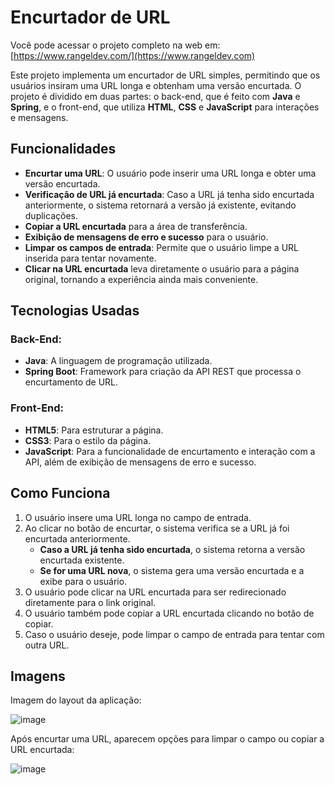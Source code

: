 # Encurtador de URL

Você pode acessar o projeto completo na web em: [https://www.rangeldev.com/](https://www.rangeldev.com)

Este projeto implementa um encurtador de URL simples, permitindo que os usuários insiram uma URL longa e obtenham uma versão encurtada. O projeto é dividido em duas partes: o back-end, que é feito com **Java** e **Spring**, e o front-end, que utiliza **HTML**, **CSS** e **JavaScript** para interações e mensagens.

## Funcionalidades

- **Encurtar uma URL**: O usuário pode inserir uma URL longa e obter uma versão encurtada.
- **Verificação de URL já encurtada**: Caso a URL já tenha sido encurtada anteriormente, o sistema retornará a versão já existente, evitando duplicações.
- **Copiar a URL encurtada** para a área de transferência.
- **Exibição de mensagens de erro e sucesso** para o usuário.
- **Limpar os campos de entrada**: Permite que o usuário limpe a URL inserida para tentar novamente.
- **Clicar na URL encurtada** leva diretamente o usuário para a página original, tornando a experiência ainda mais conveniente.

## Tecnologias Usadas

### Back-End:
- **Java**: A linguagem de programação utilizada.
- **Spring Boot**: Framework para criação da API REST que processa o encurtamento de URL.

### Front-End:
- **HTML5**: Para estruturar a página.
- **CSS3**: Para o estilo da página.
- **JavaScript**: Para a funcionalidade de encurtamento e interação com a API, além de exibição de mensagens de erro e sucesso.

## Como Funciona

1. O usuário insere uma URL longa no campo de entrada.
2. Ao clicar no botão de encurtar, o sistema verifica se a URL já foi encurtada anteriormente.
   - **Caso a URL já tenha sido encurtada**, o sistema retorna a versão encurtada existente.
   - **Se for uma URL nova**, o sistema gera uma versão encurtada e a exibe para o usuário.
3. O usuário pode clicar na URL encurtada para ser redirecionado diretamente para o link original.
4. O usuário também pode copiar a URL encurtada clicando no botão de copiar.
5. Caso o usuário deseje, pode limpar o campo de entrada para tentar com outra URL.

## Imagens

Imagem do layout da aplicação:

![image](https://github.com/user-attachments/assets/fdaf6a23-03d9-4850-8571-2d8bb6339d4c)

Após encurtar uma URL, aparecem opções para limpar o campo ou copiar a URL encurtada:

![image](https://github.com/user-attachments/assets/93443498-8889-40c5-80b8-50bcd6f663e8)


